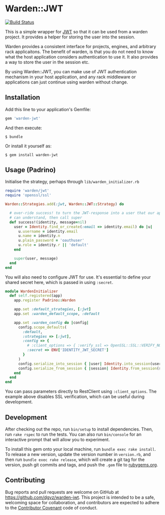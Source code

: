 # Warden::JWT

[![Build Status](https://travis-ci.org/dgvz/warden-jwt.svg?branch=master)](https://travis-ci.org/dgvz/warden-jwt)

This is a simple wrapper for [JWT](https://github.com/jwt/ruby-jwt) so that it can be used from a warden project. It provides a helper for storing the user into the session.

Warden provides a consistent interface for projects, engines, and arbitrary rack applicaitons.  The benefit of warden, is that you do not need to know what the host application considers authentication to use it.  It also provides a way to store the user in the session etc.

By using Warden::JWT, you can make use of JWT authentication mechanism in your host application, and any rack middleware or applications can just continue using warden without change.

## Installation

Add this line to your application's Gemfile:

```ruby
gem 'warden-jwt'
```

And then execute:

    $ bundle

Or install it yourself as:

    $ gem install warden-jwt

## Usage (Padrino)

Initialise the strategy, perhaps through `lib/warden_initializer.rb`

```ruby
require 'warden/jwt'
require 'openssl/ssl'

Warden::Strategies.add(:jwt, Warden::JWT::Strategy) do

  # over-ride success! to turn the JWT-response into a user that our app
  # can understand, then call super
  def success!(identity, message=nil)
    user = Identity.find_or_create(:email => identity.email) do |u|
      u.username = identity.email
      u.name = identity.n
      u.plain_password = 'oauthuser'
      u.role = identity.r || 'default'
    end

    super(user, message)
  end
end
```

You will also need to configure JWT for use. It's essential to define your
shared secret here, which is passed in using `:secret`.

```ruby
module WardenInitializer
  def self.registered(app)
    app.register Padrino::Warden

    app.set :default_strategies, [:jwt]
    app.set :warden_default_scope, :default

    app.set :warden_config do |config|
      config.scope_defaults(
        :default,
        :strategies => [:jwt],
        :config => {
          # :client_options => { :verify_ssl => OpenSSL::SSL::VERIFY_NONE }
          :secret => ENV['IDENTITY_JWT_SECRET']
        }
      )
      config.serialize_into_session { |user| Identity.into_session(user) }
      config.serialize_from_session { |session| Identity.from_session(session) }
    end
  end
end
```

You can pass parameters directly to RestClient using `:client_options`. The example above
disables SSL verification, which can be useful during development.

## Development

After checking out the repo, run `bin/setup` to install dependencies. Then, run `rake rspec` to run the tests. You can also run `bin/console` for an interactive prompt that will allow you to experiment.

To install this gem onto your local machine, run `bundle exec rake install`. To release a new version, update the version number in `version.rb`, and then run `bundle exec rake release`, which will create a git tag for the version, push git commits and tags, and push the `.gem` file to [rubygems.org](https://rubygems.org).

## Contributing

Bug reports and pull requests are welcome on GitHub at https://github.com/dgvz/warden-jwt. This project is intended to be a safe, welcoming space for collaboration, and contributors are expected to adhere to the [Contributor Covenant](contributor-covenant.org) code of conduct.
